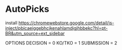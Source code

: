 # AutoPicks
 
install 
https://chromewebstore.google.com/detail/js-inject/pbicaeiggebhcjkenahlamdjgjhbbekc?hl=pt-BR&utm_source=ext_sidebar


OPTIONS
DECISION   = 0
KO/TKO     = 1
SUBMISSION = 2